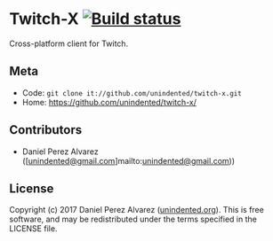 # Twitch-X [![Build status](https://img.shields.io/travis/unindented/twitch-x.svg)](https://travis-ci.org/unindented/twitch-x)

Cross-platform client for Twitch.


## Meta

* Code: `git clone it://github.com/unindented/twitch-x.git`
* Home: <https://github.com/unindented/twitch-x/>


## Contributors

* Daniel Perez Alvarez ([unindented@gmail.com]mailto:unindented@gmail.com))


## License

Copyright (c) 2017 Daniel Perez Alvarez ([unindented.org](https://unindented.org/)). This is free software, and may be redistributed under the terms specified in the LICENSE file.
